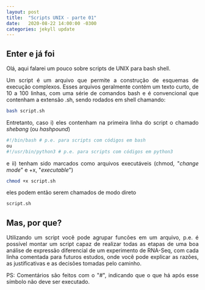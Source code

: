 ```yaml
---
layout: post
title:  "Scripts UNIX - parte 01"
date:   2020-08-22 14:00:00 -0300
categories: jekyll update
---
```

## Enter e já foi

<p style="text-align: justify;">
Olá, aqui falarei um pouco sobre scripts de UNIX para bash shell. 
</p>

<p style="text-align: justify;">
Um script é um arquivo que permite a construção de esquemas de execução complexos. Esses arquivos geralmente contém um texto curto, de 10 a 100 linhas, com uma série de comandos bash e é convencional que contenham a extensão .sh, sendo rodados em shell chamando:
</p>

```sh 
bash script.sh
```

<p style="text-align: justify;">
Entretanto, caso i) eles contenham na primeira linha do script o chamado <i>shebang</i> (ou <i>hashpound</i>) 
</p>

```sh
#!/bin/bash # p.e. para scripts com códigos em bash
ou 
#!/usr/bin/python3 # p.e. para scripts com códigos em python3
```

<p style="text-align: justify;">
e ii) tenham sido marcados como arquivos executáveis (chmod, "<i>change mode</i>" e +x, "<i>executable</i>")
</p>

```sh
chmod +x script.sh
```

<p style="text-align: justify;">
eles podem então serem chamados de modo direto 
</p>

```sh
script.sh
``` 

## Mas, por que? 

<p style="text-align: justify;">
Utilizando um script você pode agrupar funcões em um arquivo, p.e. é possível montar um script capaz de realizar todas as etapas de uma boa análise de expressão diferencial de um experimento de RNA-Seq, com cada linha comentada para futuros estudos, onde você pode explicar as razões, as justificativas e as decisões tomadas pelo caminho. 
</p>

<p style="text-align: justify;">
PS: Comentários são feitos com o "#", indicando que o que há após esse símbolo não deve ser executado.
</p>
